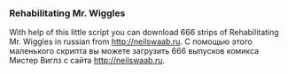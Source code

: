 ### Rehabilitating Mr. Wiggles
With help of this little script you can download 666 strips of Rehabilitating Mr. Wiggles in russian from http://neilswaab.ru. 
С помощью этого маленького скрипта вы можете загрузить 666 выпусков комикса Мистер Виглз с сайта http://neilswaab.ru.
